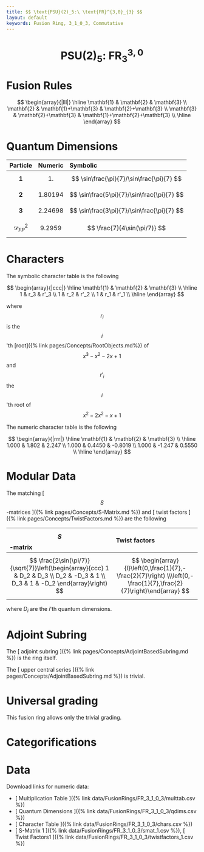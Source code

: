 ```yaml
---
title: $$ \text{PSU}(2)_5:\ \text{FR}^{3,0}_{3} $$
layout: default
keywords: Fusion Ring, 3_1_0_3, Commutative
---
```

# $$ \text{PSU}(2)_5:\ \text{FR}^{3,0}_{3} $$


# Fusion Rules

$$
\begin{array}{|lll|}
\hline
 \mathbf{1} & \mathbf{2} & \mathbf{3} \\
 \mathbf{2} & \mathbf{1}+\mathbf{3} & \mathbf{2}+\mathbf{3} \\
 \mathbf{3} & \mathbf{2}+\mathbf{3} & \mathbf{1}+\mathbf{2}+\mathbf{3} \\
\hline
\end{array}
$$

# Quantum Dimensions

| Particle | Numeric | Symbolic |
| :------ | :------ | :------ |
| $$ \mathbf{1} $$ | $$ 1. $$ | $$ \sin\frac{\pi}{7}/\sin\frac{\pi}{7} $$ |
| $$ \mathbf{2} $$ | $$ 1.80194 $$ | $$ \sin\frac{5\pi}{7}/\sin\frac{\pi}{7} $$ |
| $$ \mathbf{3} $$ | $$ 2.24698 $$ | $$ \sin\frac{3\pi}{7}/\sin\frac{\pi}{7} $$|
| $$ \mathcal{D}_{FP}^2 $$ | $$ 9.2959 $$ | $$ \frac{7}{4\sin(\pi/7)} $$ |

# Characters

The symbolic character table is the following

$$
\begin{array}{|ccc|}
\hline
 \mathbf{1} & \mathbf{2} & \mathbf{3} \\
\hline
 1 & r_3  & r'_3 \\
 1 & r_2 & r'_2 \\
 1 & r_1 & r'_1 \\
\hline
\end{array}
$$

where $$r_i$$ is the $$i$$'th [root]({% link pages/Concepts/RootObjects.md%}) of $$ x^3-x^2-2 x+1$$ and $$r'_i$$ the $$i$$'th root of $$x^2-2x^2-x+1$$

The numeric character table is the following

$$
\begin{array}{|rrr|}
\hline
 \mathbf{1} & \mathbf{2} & \mathbf{3} \\
\hline
 1.000 & 1.802 & 2.247 \\
 1.000 & 0.4450 & -0.8019 \\
 1.000 & -1.247 & 0.5550 \\
\hline
\end{array}
$$

# Modular Data

The matching [ $$ S $$-matrices ]({% link pages/Concepts/S-Matrix.md %}) and [ twist factors ]({% link pages/Concepts/TwistFactors.md %}) are the following

| $$ S $$-matrix | Twist factors |
| :------ | :------ |
| $$ \frac{2\sin(\pi/7)}{\sqrt{7}}\left(\begin{array}{ccc} 1 & D_2 & D_3 \\ D_2 & -D_3 & 1 \\ D_3 & 1 & -D_2 \end{array}\right) $$ | $$ \begin{array}{l}\left(0,\frac{1}{7},-\frac{2}{7}\right) \\\left(0,-\frac{1}{7},\frac{2}{7}\right)\end{array} $$ |

where $D_i$ are the $i$'th quantum dimensions.

# Adjoint Subring

The [ adjoint subring ]({% link pages/Concepts/AdjointBasedSubring.md %}) is the ring itself.

The [ upper central series ]({% link pages/Concepts/AdjointBasedSubring.md %}) is trivial.

# Universal grading

This fusion ring allows only the trivial grading.

# Categorifications



# Data

Download links for numeric data:

* [ Multiplication Table ]({% link data/FusionRings/FR_3_1_0_3/multtab.csv %})
* [ Quantum Dimensions ]({% link data/FusionRings/FR_3_1_0_3/qdims.csv %})
* [ Character Table ]({% link data/FusionRings/FR_3_1_0_3/chars.csv %})
* [ S-Matrix 1 ]({% link data/FusionRings/FR_3_1_0_3/smat_1.csv %}), [ Twist Factors1 ]({% link data/FusionRings/FR_3_1_0_3/twistfactors_1.csv %})
